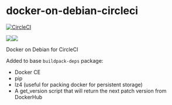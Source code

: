 # docker-on-debian-circleci

[![CircleCI](https://circleci.com/gh/mumblepins/docker-on-debian-circleci.svg?style=shield)](https://circleci.com/gh/mumblepins/docker-on-debian-circleci)

[![](https://images.microbadger.com/badges/commit/mumblepins/docker-on-debian-circleci.svg)](https://github.com/mumblepins/docker-on-debian-circleci)[![](https://images.microbadger.com/badges/image/mumblepins/docker-on-debian-circleci.svg)](https://microbadger.com/images/mumblepins/docker-on-debian-circleci "Get your own image badge on microbadger.com")

Docker on Debian for CircleCI

Added to base `buildpack-deps` package:

* Docker CE
* pip
* lz4 (useful for packing docker for persistent storage)
* A get_version script that will return the next patch version from DockerHub
